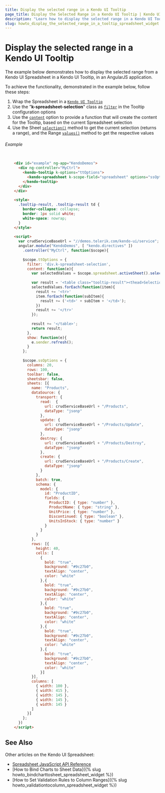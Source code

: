 ```yaml
---
title: Display the selected range in a Kendo UI Tooltip
page_title: Display the Selected Range in a Kendo UI Tooltip | Kendo UI Spreadsheet
description: "Learn how to display the selected range in a Kendo UI Tooltip."
slug: howto_display_the_selected_range_in_a_tooltip_spreadsheet_widget
---
```


# Display the selected range in a Kendo UI Tooltip

The example below demonstrates how to display the selected range from a Kendo UI Spreadsheet in a Kendo UI Tooltip, in an AngularJS application.

To achieve the functionality, demonstrated in the example below, follow these steps:

1. Wrap the Spreadsheet in a [`Kendo UI Tooltip`](http://docs.telerik.com/kendo-ui/controls/layout/tooltip/overview)
2. Use the "**k-spreadsheet-selection**" class as [`filter`](/api/javascript/ui/tooltip#configuration-filter) in the Tooltip configuration options
3. Use the [`content`](/api/javascript/ui/tooltip#configuration-content) option to provide a function that will create the content for the Tooltip, based on the current Spreadsheet selection
4. Use the Sheet [`selection()`](/api/javascript/spreadsheet/sheet#methods-selection) method to get the current selection (returns a range), and the Range [`values()`](/api/javascript/spreadsheet/range#methods-values) method to get the respective values 

###### Example

```html

	<div id="example" ng-app="KendoDemos">
	  <div ng-controller="MyCtrl">
	    <kendo-tooltip k-options="ttOptions">
	      <kendo-spreadsheet k-scope-field="spreadsheet" options="ssOptions"></kendo-spreadsheet>
	    </kendo-tooltip>
	  </div>
	</div>
	
	<style>
	  .tooltip-result, .tooltip-result td {
	    border-collapse: collapse;
	    border: 1px solid white;
	    white-space: nowrap;
	  }
	</style>
	
	<script>
	  var crudServiceBaseUrl = "//demos.telerik.com/kendo-ui/service";
	  angular.module("KendoDemos", [ "kendo.directives" ])
	    .controller("MyCtrl", function($scope){
	
	    $scope.ttOptions = {
	      filter: 'div.k-spreadsheet-selection',
	      content: function(e){
	        var selectedValues = $scope.spreadsheet.activeSheet().selection().values();
	
	        var result = '<table class="tooltip-result"><thead>Selection:</thead>';
	        selectedValues.forEach(function(item){
	          result += '<tr>'
	          item.forEach(function(subItem){
	            result += ('<td>' + subItem + '</td>');
	          })
	          result += '</tr>'
	        });
	
	        result += '</table>';
	        return result;
	      },
	      show: function(e){
	        e.sender.refresh();
	      }
	    };
	
	    $scope.ssOptions = {
	      columns: 20,
	      rows: 100,
	      toolbar: false,
	      sheetsbar: false,
	      sheets: [{
	        name: "Products",
	        dataSource: {
	          transport: {
	            read:  {
	              url: crudServiceBaseUrl + "/Products",
	              dataType: "jsonp"
	            },
	            update: {
	              url: crudServiceBaseUrl + "/Products/Update",
	              dataType: "jsonp"
	            },
	            destroy: {
	              url: crudServiceBaseUrl + "/Products/Destroy",
	              dataType: "jsonp"
	            },
	            create: {
	              url: crudServiceBaseUrl + "/Products/Create",
	              dataType: "jsonp"
	            }
	          },
	          batch: true,
	          schema: {
	            model: {
	              id: "ProductID",
	              fields: {
	                ProductID: { type: "number" },
	                ProductName: { type: "string" },
	                UnitPrice: { type: "number" },
	                Discontinued: { type: "boolean" },
	                UnitsInStock: { type: "number" }
	              }
	            }
	          }
	        },
	        rows: [{
	          height: 40,
	          cells: [
	            {
	              bold: "true",
	              background: "#9c27b0",
	              textAlign: "center",
	              color: "white"
	            },{
	              bold: "true",
	              background: "#9c27b0",
	              textAlign: "center",
	              color: "white"
	            },{
	              bold: "true",
	              background: "#9c27b0",
	              textAlign: "center",
	              color: "white"
	            },{
	              bold: "true",
	              background: "#9c27b0",
	              textAlign: "center",
	              color: "white"
	            },{
	              bold: "true",
	              background: "#9c27b0",
	              textAlign: "center",
	              color: "white"
	            }]
	        }],
	        columns: [
	          { width: 100 },
	          { width: 415 },
	          { width: 145 },
	          { width: 145 },
	          { width: 145 }
	        ]
	      }]
	    };
	  })
	</script>
```

## See Also

Other articles on the Kendo UI Spreadsheet:

* [Spreadsheet JavaScript API Reference](/api/javascript/ui/spreadsheet)
* [How to Bind Charts to Sheet Data]({% slug howto_bindcharttosheet_spreadsheet_widget %})
* [How to Set Validation Rules to Column Ranges]({% slug howto_validationtocolumn_spreadsheet_widget %})
